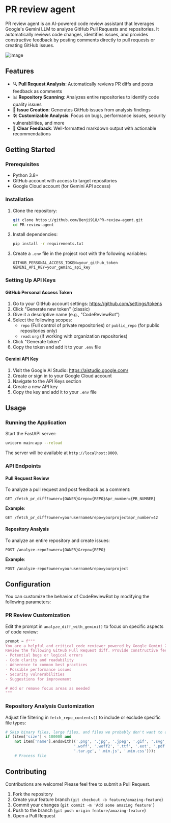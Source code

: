 # PR review agent

PR review agent is an AI-powered code review assistant that leverages Google's Gemini LLM to analyze GitHub Pull Requests and repositories. It automatically reviews code changes, identifies issues, and provides constructive feedback by posting comments directly to pull requests or creating GitHub issues.

![image](https://github.com/Benji918/PR-review-agent/blob/main/Prompt%20Title_%C2%A0Generate%20Application%20Flow%20Diagram%20for%20Simple%20PR%20Review%20Agent%20-%20visual%20selection.png)

## Features

- 🔍 **Pull Request Analysis**: Automatically reviews PR diffs and posts feedback as comments
- 📊 **Repository Scanning**: Analyzes entire repositories to identify code quality issues
- 🚀 **Issue Creation**: Generates GitHub issues from analysis findings
- 🛠️ **Customizable Analysis**: Focus on bugs, performance issues, security vulnerabilities, and more
- 💬 **Clear Feedback**: Well-formatted markdown output with actionable recommendations

## Getting Started

### Prerequisites

- Python 3.8+
- GitHub account with access to target repositories
- Google Cloud account (for Gemini API access)

### Installation

1. Clone the repository:
   ```bash
   git clone https://github.com/Benji918/PR-review-agent.git
   cd PR-review-agent
   ```

2. Install dependencies:
   ```bash
   pip install -r requirements.txt
   ```

3. Create a `.env` file in the project root with the following variables:
   ```
   GITHUB_PERSONAL_ACCESS_TOKEN=your_github_token
   GEMINI_API_KEY=your_gemini_api_key
   ```

### Setting Up API Keys

#### GitHub Personal Access Token

1. Go to your GitHub account settings: https://github.com/settings/tokens
2. Click "Generate new token" (classic)
3. Give it a descriptive name (e.g., "CodeReviewBot")
4. Select the following scopes:
   - `repo` (Full control of private repositories) or `public_repo` (for public repositories only)
   - `read:org` (if working with organization repositories)
5. Click "Generate token"
6. Copy the token and add it to your `.env` file

#### Gemini API Key

1. Visit the Google AI Studio: https://aistudio.google.com/
2. Create or sign in to your Google Cloud account
3. Navigate to the API Keys section
4. Create a new API key
5. Copy the key and add it to your `.env` file

## Usage

### Running the Application

Start the FastAPI server:

```bash
uvicorn main:app --reload
```

The server will be available at `http://localhost:8000`.

### API Endpoints

#### Pull Request Review

To analyze a pull request and post feedback as a comment:

```
GET /fetch_pr_diff?owner={OWNER}&repo={REPO}&pr_number={PR_NUMBER}
```

**Example**:
```
GET /fetch_pr_diff?owner=yourusername&repo=yourproject&pr_number=42
```

#### Repository Analysis

To analyze an entire repository and create issues:

```
POST /analyze-repo?owner={OWNER}&repo={REPO}
```

**Example**:
```
POST /analyze-repo?owner=yourusername&repo=yourproject
```

## Configuration

You can customize the behavior of CodeReviewBot by modifying the following parameters:

### PR Review Customization

Edit the prompt in `analyze_diff_with_gemini()` to focus on specific aspects of code review:

```python
prompt = f"""
You are a helpful and critical code reviewer powered by Google Gemini 2.0 Flash.
Review the following GitHub Pull Request diff. Provide constructive feedback focusing on:
- Potential bugs or logical errors
- Code clarity and readability
- Adherence to common best practices
- Possible performance issues
- Security vulnerabilities
- Suggestions for improvement

# Add or remove focus areas as needed
"""
```

### Repository Analysis Customization

Adjust file filtering in `fetch_repo_contents()` to include or exclude specific file types:

```python
# Skip binary files, large files, and files we probably don't want to analyze
if (item['size'] < 100000 and 
    not item['name'].endswith(('.png', '.jpg', '.jpeg', '.gif', '.svg', '.ico', 
                              '.woff', '.woff2', '.ttf', '.eot', '.pdf', '.zip', 
                              '.tar.gz', '.min.js', '.min.css'))):
    # Process file
```


## Contributing

Contributions are welcome! Please feel free to submit a Pull Request.

1. Fork the repository
2. Create your feature branch (`git checkout -b feature/amazing-feature`)
3. Commit your changes (`git commit -m 'Add some amazing feature'`)
4. Push to the branch (`git push origin feature/amazing-feature`)
5. Open a Pull Request

